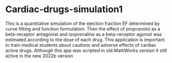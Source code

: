 # Cardiac-drugs-simulation1
This is a quantitative simulation of the ejection fraction EF
determined by curve fitting and function formulation. 
Then the effect of propranolol as a beta-receptor antagonist 
and isoprenaline as a beta-receptor agonist was estimated 
according to the dose of each drug.
This application is important to train medical students about 
cautions and adverse effects of cardiac active drugs.
Although this app was scripted in old MathWorks version it still
active in the new 2022b version
